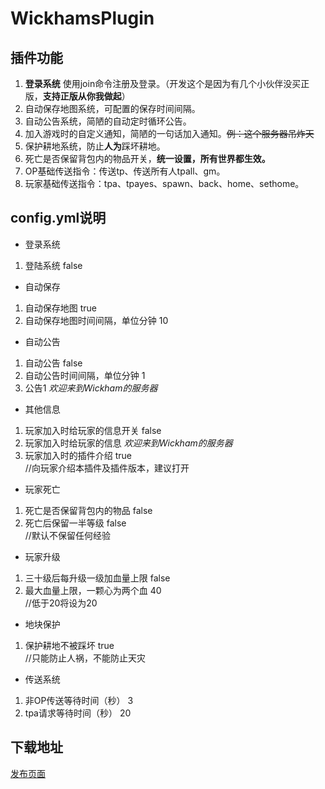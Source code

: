 # WickhamsPlugin
## 插件功能

 1. **登录系统** 使用join命令注册及登录。（开发这个是因为有几个小伙伴没买正版，**支持正版从你我做起**）
 2. 自动保存地图系统，可配置的保存时间间隔。
 3. 自动公告系统，简陋的自动定时循环公告。
 4. 加入游戏时的自定义通知，简陋的一句话加入通知。~~例：这个服务器吊炸天~~
 5. 保护耕地系统，防止**人为**踩坏耕地。
 6. 死亡是否保留背包内的物品开关，**统一设置，所有世界都生效。**
 7. OP基础传送指令：传送tp、传送所有人tpall、gm。
 8. 玩家基础传送指令：tpa、tpayes、spawn、back、home、sethome。

## config.yml说明

* 登录系统
1. 登陆系统 false  
* 自动保存
1. 自动保存地图 true
2. 自动保存地图时间间隔，单位分钟 10
* 自动公告
1. 自动公告 false
2. 自动公告时间间隔，单位分钟 1
3. 公告1 _欢迎来到Wickham的服务器_
* 其他信息
1. 玩家加入时给玩家的信息开关 false
2. 玩家加入时给玩家的信息 _欢迎来到Wickham的服务器_
3. 玩家加入时的插件介绍 true   
//向玩家介绍本插件及插件版本，建议打开
* 玩家死亡
1. 死亡是否保留背包内的物品 false
2. 死亡后保留一半等级 false   
//默认不保留任何经验
* 玩家升级
1. 三十级后每升级一级加血量上限 false
2. 最大血量上限，一颗心为两个血 40	  
//低于20将设为20
* 地块保护
1. 保护耕地不被踩坏 true   
//只能防止人祸，不能防止天灾
* 传送系统
1. 非OP传送等待时间（秒） 3
2. tpa请求等待时间（秒） 20


## 下载地址
 [发布页面](https://github.com/WickhamWei/WickhamsPlugin/releases)
